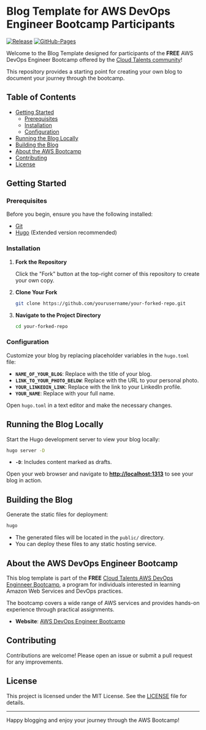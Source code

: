 # Blog Template for AWS DevOps Engineer Bootcamp Participants

[![Release](https://github.com/anoopjayadharan/tech-blog/actions/workflows/blog-release.yml/badge.svg)](https://github.com/anoopjayadharan/tech-blog/actions/workflows/blog-release.yml)     [![GitHub-Pages](https://github.com/anoopjayadharan/tech-blog/actions/workflows/hugo.yaml/badge.svg)](https://github.com/anoopjayadharan/tech-blog/actions/workflows/hugo.yaml)

Welcome to the Blog Template designed for participants of the **FREE** AWS DevOps Engineer Bootcamp offered by the [Cloud Talents community](https://www.skool.com/cloudtalents/about)! 

This repository provides a starting point for creating your own blog to document your journey through the bootcamp.

## Table of Contents

- [Getting Started](#getting-started)
  - [Prerequisites](#prerequisites)
  - [Installation](#installation)
  - [Configuration](#configuration)
- [Running the Blog Locally](#running-the-blog-locally)
- [Building the Blog](#building-the-blog)
- [About the AWS Bootcamp](#about-the-aws-bootcamp)
- [Contributing](#contributing)
- [License](#license)

## Getting Started

### Prerequisites

Before you begin, ensure you have the following installed:

- [Git](https://git-scm.com/downloads)
- [Hugo](https://gohugo.io/getting-started/installing/) (Extended version recommended)

### Installation

1. **Fork the Repository**

   Click the "Fork" button at the top-right corner of this repository to create your own copy.

2. **Clone Your Fork**

   ```bash
   git clone https://github.com/yourusername/your-forked-repo.git
   ```

3. **Navigate to the Project Directory**

   ```bash
   cd your-forked-repo
   ```

### Configuration

Customize your blog by replacing placeholder variables in the `hugo.toml` file:

- **`NAME_OF_YOUR_BLOG`**: Replace with the title of your blog.
- **`LINK_TO_YOUR_PHOTO_BELOW`**: Replace with the URL to your personal photo.
- **`YOUR_LINKEDIN_LINK`**: Replace with the link to your LinkedIn profile.
- **`YOUR_NAME`**: Replace with your full name.

Open `hugo.toml` in a text editor and make the necessary changes.

## Running the Blog Locally

Start the Hugo development server to view your blog locally:

```bash
hugo server -D
```

- **`-D`**: Includes content marked as drafts.

Open your web browser and navigate to **[http://localhost:1313](http://localhost:1313)** to see your blog in action.

## Building the Blog

Generate the static files for deployment:

```bash
hugo
```

- The generated files will be located in the `public/` directory.
- You can deploy these files to any static hosting service.

## About the AWS DevOps Engineer Bootcamp

This blog template is part of the **FREE** [Cloud Talents AWS DevOps Enginneer Bootcamp](https://www.skool.com/cloudtalents/about), a program for individuals interested in learning Amazon Web Services and DevOps practices. 

The bootcamp covers a wide range of AWS services and provides hands-on experience through practical assignments.

- **Website**: [AWS DevOps Engineer Bootcamp](https://www.skool.com/cloudtalents/about)

## Contributing

Contributions are welcome! Please open an issue or submit a pull request for any improvements.

## License

This project is licensed under the MIT License. See the [LICENSE](LICENSE) file for details.

---

Happy blogging and enjoy your journey through the AWS Bootcamp!
